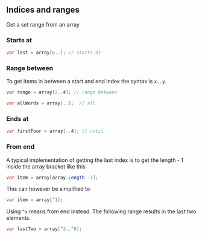 

## Indices and ranges

Get a set range from an array

### Starts at

```cs
var last = array[6..]; // starts at
```

### Range between

To get items in between a start and end index the syntax is `x..y`.

```cs
var range = array[2..4]; // range between
```

```cs
var allWords = array[..];  // all
```

### Ends at

```cs
var firstFour = array[..4]; // until
```


### From end

A typical implementation of getting the last index is to get the length - 1 inside the array bracket like this

```cs
var item = array[array.Length -1];
```

This can however be simplified to 

```cs
var item = array[^1];
```


Using `^x` means from end instead. The following range results in the last two elements.

```cs
var lastTwo = array[^2..^0];
```